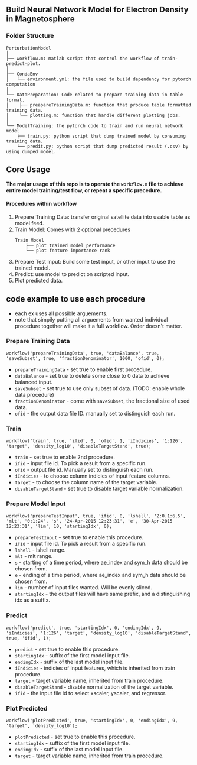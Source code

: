 ## Build Neural Network Model for Electron Density in Magnetosphere

### Folder Structure
```
PerturbationModel
│
├── workflow.m: matlab script that control the workflow of train-predict-plot.
│
├── CondaEnv
│   └── environment.yml: the file used to build dependency for pytorch computation
│
└── DataPreparation: Code related to prepare training data in table format.
│    ├── preapareTrainingData.m: function that produce table formatted training data.
│    └── plotting.m: function that handle different plotting jobs.
│
└── ModelTraining: the pytorch code to train and run neural network model
    ├── train.py: python script that dump trained model by consuming training data.
    └── predit.py: python script that dump predicted result (.csv) by using dumped model.
```

## Core Usage
**The major usage of this repo is to operate the `workflow.m` file to achieve entire model training/test flow, or repeat a specific precedure.**

#### Procedures within workflow
1. Prepare Training Data: transfer original satellite data into usable table as model feed.
2. Train Model: Comes with 2 optional precedures
    ```
    Train Model
        ├── plot trained model performance
        └── plot feature importance rank
    ```
3. Prepare Test Input: Build some test input, or other input to use the trained model.
4. Predict: use model to predict on scripted input.
5. Plot predicted data.

## code example to use each procedure
- each ex uses all possible arguements.
- note that simpily putting all arguements from wanted individual procedure together will make it a full workflow. Order doesn't matter.

### Prepare Training Data
```
workflow('prepareTrainingData', true, 'dataBalance', true, 'saveSubset', true, 'fractionDenominator', 1000, 'ofid', 0);
```
- `prepareTrainingData` - set true to enable first procedure.
- `dataBalance` - set true to delete some close to 0 data to achieve balanced input.
- `saveSubset` - set true to use only subset of data. (TODO: enable whole data procedure)
- `fractionDenominator` - come with `saveSubset`, the fractional size of used data.
- `ofid` - the output data file ID. manually set to distinguish each run.

### Train
```
workflow('train', true, 'ifid', 0, 'ofid', 1, 'iIndicies', '1:126', 'target', 'density_log10', 'disableTargetStand', true);
```
- `train` - set true to enable 2nd procedure.
- `ifid` - input file id. To pick a result from a specific run.
- `ofid` - output file id. Manually set to distinguish each run.
- `iIndicies` - to choose column indicies of input feature columns.
- `target` - to choose the column name of the target variable.
- `disableTargetStand` - set true to disable target variable normalization.

### Prepare Model Input
```
workflow('prepareTestInput', true, 'ifid', 0, 'lshell', '2:0.1:6.5', 'mlt', '0:1:24', 's', '24-Apr-2015 12:23:31', 'e', '30-Apr-2015 12:23:31', 'lim', 10, 'startingIdx', 0);
```
- `prepareTestInput` - set true to enable this procedure.
- `ifid` - input file id. To pick a result from a specific run.
- `lshell` - lshell range.
- `mlt` - mlt range.
- `s` - starting of a time period, where ae_index and sym_h data should be chosen from.
- `e` - ending of a time period, where ae_index and sym_h data should be chosen from.
- `lim` - number of input files wanted. Will be evenly sliced.
- `startingIdx` - the output files will have same prefix, and a distinguishing idx as a suffix.

### Predict
```
workflow('predict', true, 'startingIdx', 0, 'endingIdx', 9, 'iIndicies', '1:126', 'target', 'density_log10', 'disableTargetStand', true, 'ifid', 1);
```
- `predict` - set true to enable this procedure.
- `startingIdx` - suffix of the first model input file.
- `endingIdx` - suffix of the last model input file.
- `iIndicies` - indicies of input features, which is inherited from train procedure.
- `target` - target variable name, inherited from train procedure.
- `disableTargetStand` - disable normalization of the target variable.
- `ifid` - the input file id to select xscaler, yscaler, and regressor.

### Plot Predicted
```
workflow('plotPredicted', true, 'startingIdx', 0, 'endingIdx', 9, 'target', 'density_log10');
```
- `plotPredicted` - set true to enable this procedure.
- `startingIdx` - suffix of the first model input file.
- `endingIdx` - suffix of the last model input file.
- `target` - target variable name, inherited from train procedure.